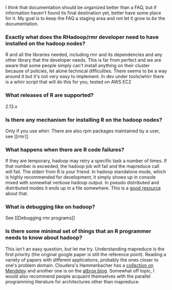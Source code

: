 I think that documentation should be organized better than a FAQ, but if information haven't found its final destination yet, better have some place for it. My goal is to keep the FAQ a staging area and not let it grow to *be* the documentation.

### Exactly what does the RHadoop/rmr developer need to have installed on the hadoop nodes?
R and  all the libraries needed, including rmr and its dependencies and any other library that the developer needs. This is far from perfect and we are aware that some people simply can't install anything on their cluster because of policies, let alone technical difficulties. There seems to be a way around it but it's not very easy to implement. In dev under tools/whirr there is a whirr script that will do this for you, tested on AWS EC2

### What releases of R are supported?
2.13.x 
 
### Is there any mechanism for installing R on the hadoop nodes?
Only if you use whirr. There are also rpm packages maintained by a user, see [[rmr]]
 
### What happens when there are R code failures?

If they are temporary, hadoop may retry a specific task a number of times. If that number is exceeded, the hadoop job will fail and the mapreduce call will fail. The stderr from R is your friend. In hadoop standalone mode, which is highly recommended for development, it simply shows up in console mixed with somewhat verbose hadoop output. In pseudo distributed and distributed modes it ends up in a file somewhere. This is a [good resource](http://www.cloudera.com/blog/2009/09/apache-hadoop-log-files-where-to-find-them-in-cdh-and-what-info-they-contain/) about that.

### What is debugging like on hadoop?

See [[Debugging rmr programs]]
 
### Is there some minimal set of things that an R programmer needs to know about hadoop?

This isn't an easy question, but let me try. Understanding mapreduce is the first priority (the original google paper is still the reference point). Reading a variety of papers with different applications, probably the ones closer to one's problem domain. Cloudera's Hammerbacher has a [collection on Mendeley](http://www.mendeley.com/groups/1058401/mapreduce-applications/) and another one is on the [atbrox blog](http://atbrox.com/2011/11/09/mapreduce-hadoop-algorithms-in-academic-papers-5th-update-%E2%80%93-nov-2011/). Somewhat off topic, I would also recommend people acquaint themselves with the parallel programming literature for architectures other than mapreduce.